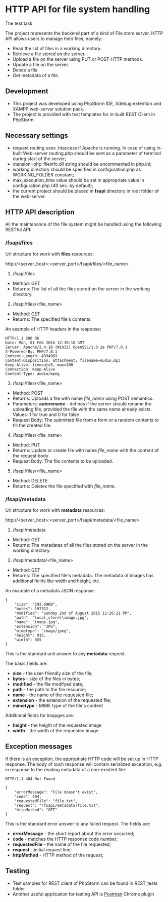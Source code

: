 # HTTP API for file system handling
The test task

The project represents the backend part of a kind of File store server.
HTTP API allows users to manage their files, namely:

* Read the list of files in a working directory.
* Retrieve a file stored on the server.
* Upload a file on the server using PUT or POST HTTP methods.
* Update a file on the server.
* Delete a file
* Get metadata of a file.


## Development
- This project was developed using PhpStorm IDE, Xdebug extention and XAMPP web-server solution pack.
- The project is provided with test templates for in-built REST Client in PhpStorm.

## Necessary settings
- request routing uses .htaccess if Apache is running. In case of using in-built Web-server routing.php should be sent as a parameter of terminal during start of the server;
- xtension=php_fileinfo.dll string should be uncommented in php.ini;
- working directory should be specified in configuration.php as WORKING_FOLDER constant;
- max_execution_time value should be set in appropriate value in configuration.php (40 sec. by default);
- the current project should be placed in **fsapi** directory in root folder of the web-server.


## HTTP API description
All the maintenance of the file system might be handled using the following RESTful API:

### /fsapi/files
Url structure for work with **files** resources:

http://\<server_host\>:\<server_port\>/fsapi/files/\<file_name\>


1. /fsapi/files
  * Method: GET
  * Returns: The list of all the files stored on the server in the working directory.
  
2. /fsapi/files/\<file_name\>
  * Method: GET
  * Returns: The specified file's contents.
  
  An example of HTTP headers in the response:
  ```
  HTTP/1.1 200 OK
  Date: Mon, 01 Feb 2016 12:30:10 GMT
  Server: Apache/2.4.18 (Win32) OpenSSL/1.0.2e PHP/7.0.1
  X-Powered-By: PHP/7.0.1
  Content-Length: 4334969
  Content-Disposition: attachment; filename=audio.mp3
  Keep-Alive: timeout=5, max=100
  Connection: Keep-Alive
  Content-Type: audio/mpeg
  ```

3. /fsapi/files/\<file_name\>
  * Method: POST
  * Returns: Uploads a file with name *file_name* using POST semantics.
  * Parameters: **autorename** - defines if the server should rename the uploading file, provided the file with the same name already exists. Values: 1 for true and 0 for false
  * Request Body: The submitted file from a form or a random contents to fill the created file.

4. /fsapi/files/\<file_name\>
  * Method: PUT
  * Returns: Update or create file with name *file_name* with the content of the request body
  * Request Body: The file contents to be uploaded.

5. /fsapi/files/\<file_name\>
  * Method: DELETE
  * Returns: Deletes the file specified with *file_name*.


### /fsapi/metadata
Url structure for work with **metadata** resources:

http://\<server_host\>:\<server_port\>/fsapi/metadata/\<file_name\>

1. /fsapi/metadata
  * Method: GET
  * Returns: The metadatas of all the files stored on the server in the working directory.
  
2. /fsapi/metadata/\<file_name\>
  * Method: GET
  * Returns: The specified file's metadata. The metadata of images has additional fields like width and height, etc.

An example of a metadata JSON response:
```
{
    "size": "192.69KB",
    "bytes": 197312,
    "modified": "Sunday 2nd of August 2015 12:26:21 PM",
    "path": "local_store\\image.jpg",
    "name": "image.jpg",
    "extension": "JPG",
    "mimetype": "image/jpeg",
    "height": 915,
    "width": 855
}
```
This is the standard unit answer to any **metadata** request. 

The basic fields are:
- **size** - the user-friendly size of the file;
- **bytes** - size of the files in bytes;
- **modified** -  the file modifyed date;
- **path** - the path to the file resource;
- **name** - the name of the requested file;
- **extension** - the extension of the requested file;
- **mimetype** - MIME type of the file's content

Additional fields for imapges are:
- **height** - the height of the requested image
- **width** - the width of the requested image

## Exception messages
If there is an exception, the approptiate HTTP code will be set up in HTTP response.
The body of such response will contain serialized exception, e.g. in response to the reading metadata of a non-existent file:
```
HTTP/1.1 404 Not Found
```
```
{
    "errorMessage": "File doesn't exist",
    "code": 404,
    "requestedFile": "file.txt",
    "request": "/fsapi/metadata/file.txt",
    "httpMethod": "GET"
}
```
This is the standard error answer to any failed request. The fields are:
- **errorMessage** - the short report about the error occurred;
- **code** - matches the HTTP response code number;
- **requestedFile** -  the name of the file requested;
- **request** - initial request line;
- **httpMethod** - HTTP method of the request;

## Testing
- Test samples for REST client of PhpStorm can be found in REST_tests folder
- Another useful application for testing API is [Postman](https://chrome.google.com/webstore/detail/postman-rest-client/fdmmgilgnpjigdojojpjoooidkmcomcm?utm_source=chrome-ntp-launcher) Chrome plugin
